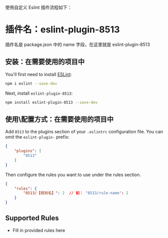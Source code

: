 使用自定义 Eslint 插件流程如下：
# 插件名：eslint-plugin-8513

插件名是 package.json 中的 name 字段，在这里就是 eslint-plugin-8513

## 安装：在需要使用的项目中

You'll first need to install [ESLint](https://eslint.org/):

```sh
npm i eslint --save-dev
```

Next, install `eslint-plugin-8513`:

```sh
npm install eslint-plugin-8513 --save-dev
```

## 使用\配置方式：在需要使用的项目中

Add `8513` to the plugins section of your `.eslintrc` configuration file. You can omit the `eslint-plugin-` prefix:

```json
{
    "plugins": [
        "8513"
    ]
}
```


Then configure the rules you want to use under the rules section.

```json
{
    "rules": {
        "8513/【规则名】": 2  // 如： "8513/rule-name": 2
    }
}
```

## Supported Rules

* Fill in provided rules here


